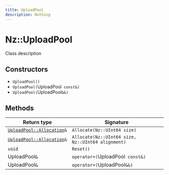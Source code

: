 ```yaml
---
title: UploadPool
description: Nothing
---
```


# Nz::UploadPool

Class description

## Constructors

- `UploadPool()`
- `UploadPool(`UploadPool` const&)`
- `UploadPool(`UploadPool`&&)`

## Methods

| Return type | Signature |
| ----------- | --------- |
| [`UploadPool::Allocation`](documentation/generated/Renderer/UploadPool.Allocation.md)`&` | `Allocate(Nz::UInt64 size)` |
| [`UploadPool::Allocation`](documentation/generated/Renderer/UploadPool.Allocation.md)`&` | `Allocate(Nz::UInt64 size, Nz::UInt64 alignment)` |
| `void` | `Reset()` |
| UploadPool`&` | `operator=(`UploadPool` const&)` |
| UploadPool`&` | `operator=(`UploadPool`&&)` |
